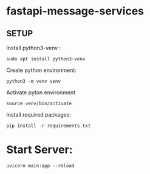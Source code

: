 # fastapi-message-services

## SETUP

Install python3-venv :

    sudo apt install python3-venv

Create python environment:

    python3 -m venv venv

Activate pyton environment

    source venv/bin/activate

Install required packages:

    pip install -r requirements.txt
    
    
# Start Server:

    uvicorn main:app --reload
